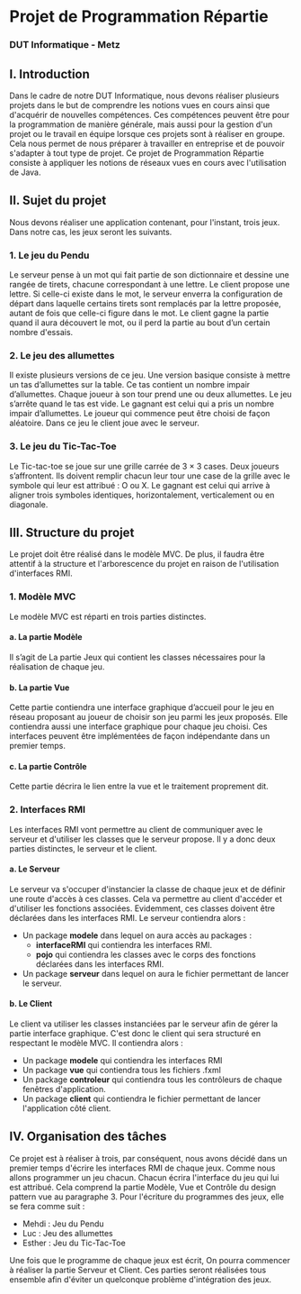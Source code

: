 # Projet de Programmation Répartie
### DUT Informatique - Metz

## I. Introduction
Dans le cadre de notre DUT Informatique, nous devons réaliser plusieurs projets dans le but de comprendre les notions vues en cours ainsi que d'acquérir de nouvelles compétences. Ces compétences peuvent être pour la programmation de manière générale, mais aussi pour la gestion d'un projet ou le travail en équipe lorsque ces projets sont à réaliser en groupe. Cela nous permet de nous préparer à travailler en entreprise et de pouvoir s'adapter à tout type de projet.
Ce projet de Programmation Répartie consiste à appliquer les notions de réseaux vues en cours avec l'utilisation de Java.

## II. Sujet du projet
Nous devons réaliser une application contenant, pour l'instant, trois jeux. Dans notre cas, les jeux seront les suivants.

### 1. Le jeu du Pendu
Le serveur pense à un mot qui fait partie de son dictionnaire et dessine une rangée de tirets, chacune correspondant à une lettre. Le client propose une lettre.
Si celle-ci existe dans le mot, le serveur enverra la configuration de départ dans laquelle certains tirets sont remplacés par la lettre proposée, autant de fois que celle-ci figure dans le mot.
Le client gagne la partie quand il aura découvert le mot, ou il perd la partie au bout d’un certain nombre d'essais.

### 2. Le jeu des allumettes
Il existe plusieurs versions de ce jeu. Une version basique consiste à mettre un tas d’allumettes sur la table. Ce tas contient un nombre impair d’allumettes. Chaque joueur à son tour prend une ou deux allumettes. Le jeu s’arrête quand le tas est vide.
Le gagnant est celui qui a pris un nombre impair d’allumettes. Le joueur qui commence peut être choisi de façon aléatoire. Dans ce jeu le client joue avec le serveur.

### 3. Le jeu du Tic-Tac-Toe
Le Tic-tac-toe se joue sur une grille carrée de 3 × 3 cases. Deux joueurs s’affrontent. Ils doivent remplir chacun leur tour une case de la grille avec le symbole qui leur est attribué : O ou X. 
Le gagnant est celui qui arrive à aligner trois symboles identiques, horizontalement, verticalement ou en diagonale.

## III. Structure du projet
Le projet doit être réalisé dans le modèle MVC. De plus, il faudra être attentif à la structure et l'arborescence du projet en raison de l'utilisation d'interfaces RMI.

### 1. Modèle MVC
Le modèle MVC est réparti en trois parties distinctes.

#### a. La partie Modèle
Il s’agit de La partie Jeux qui contient les classes nécessaires pour la réalisation de chaque jeu.

#### b. La partie Vue
Cette partie contiendra une interface graphique d’accueil pour le jeu en réseau proposant au joueur de choisir son jeu parmi les jeux proposés. Elle contiendra aussi une interface graphique pour chaque jeu choisi. Ces interfaces peuvent être implémentées de façon indépendante dans un premier temps.

#### c. La partie Contrôle
Cette partie décrira le lien entre la vue et le traitement proprement dit.

### 2. Interfaces RMI
Les interfaces RMI vont permettre au client de communiquer avec le serveur et d'utiliser les classes que le serveur propose.
Il y a donc deux parties distinctes, le serveur et le client.

#### a. Le Serveur
Le serveur va s'occuper d'instancier la classe de chaque jeux et de définir une route d'accès à ces classes. Cela va permettre au client d'accéder et d'utiliser les fonctions associées. Evidemment, ces classes doivent être déclarées dans les interfaces RMI.
Le serveur contiendra alors :
* Un package **modele** dans lequel on aura accès au packages :
    + **interfaceRMI** qui contiendra les interfaces RMI.
    + **pojo** qui contiendra les classes avec le corps des fonctions déclarées dans les interfaces RMI.
* Un package **serveur** dans lequel on aura le fichier permettant de lancer le serveur.

#### b. Le Client
Le client va utiliser les classes instanciées par le serveur afin de gérer la partie interface graphique.
C'est donc le client qui sera structuré en respectant le modèle MVC.
Il contiendra alors :
* Un package **modele** qui contiendra les interfaces RMI
* Un package **vue** qui contiendra tous les fichiers .fxml
* Un package **controleur** qui contiendra tous les contrôleurs de chaque fenêtres d'application.
* Un package **client** qui contiendra le fichier permettant de lancer l'application côté client.

## IV. Organisation des tâches
Ce projet est à réaliser à trois, par conséquent, nous avons décidé dans un premier temps d'écrire les interfaces RMI de chaque jeux.
Comme nous allons programmer un jeu chacun. Chacun écrira l'interface du jeu qui lui est attribué. Cela comprend la partie Modèle, Vue et Contrôle du design pattern vue au paragraphe 3. Pour l'écriture du programmes des jeux, elle se fera comme suit :
* Mehdi : Jeu du Pendu
* Luc : Jeu des allumettes
* Esther : Jeu du Tic-Tac-Toe

Une fois que le programme de chaque jeux est écrit, On pourra commencer à réaliser la partie Serveur et Client. Ces parties seront réalisées tous ensemble afin d'éviter un quelconque problème d'intégration des jeux.